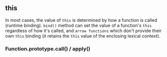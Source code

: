 ## this
In most cases, the value of `this` is determined by how a function is called (runtime binding). `bind()` method can set the value of a function's `this` regardless of how it's called, and `arrow functions` which don't provide their own `this` binding (it retains the `this` value of the enclosing lexical context).

### Function.prototype.call() / apply()

